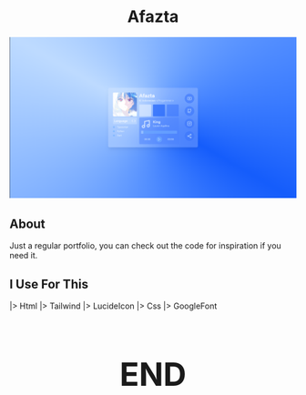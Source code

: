 <div align="center">
<h1 align="center"> Afazta</h1>
</div>

![preview](./assets/image.png)
## About
Just a regular portfolio, you can check out the code for inspiration if you need it.
## I Use For This
|> Html 
|> Tailwind
|> LucideIcon
|> Css
|> GoogleFont
#
# <div align="center"><h1>END</h1></div>
